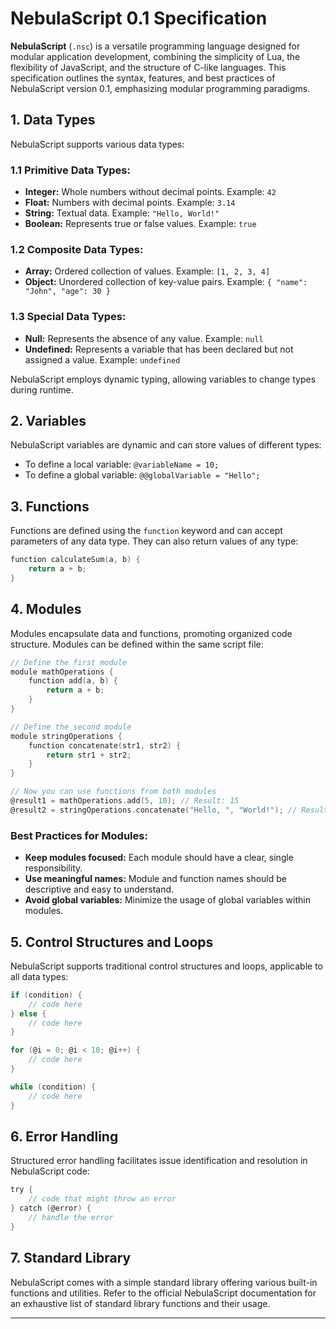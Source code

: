 # NebulaScript 0.1 Specification

**NebulaScript** (`.nsc`) is a versatile programming language designed for modular application development, combining the simplicity of Lua, the flexibility of JavaScript, and the structure of C-like languages. This specification outlines the syntax, features, and best practices of NebulaScript version 0.1, emphasizing modular programming paradigms.

## 1. **Data Types**

NebulaScript supports various data types:

### 1.1 **Primitive Data Types:**

- **Integer:** Whole numbers without decimal points. Example: `42`
- **Float:** Numbers with decimal points. Example: `3.14`
- **String:** Textual data. Example: `"Hello, World!"`
- **Boolean:** Represents true or false values. Example: `true`

### 1.2 **Composite Data Types:**

- **Array:** Ordered collection of values. Example: `[1, 2, 3, 4]`
- **Object:** Unordered collection of key-value pairs. Example: `{ "name": "John", "age": 30 }`

### 1.3 **Special Data Types:**

- **Null:** Represents the absence of any value. Example: `null`
- **Undefined:** Represents a variable that has been declared but not assigned a value. Example: `undefined`

NebulaScript employs dynamic typing, allowing variables to change types during runtime.

## 2. **Variables**

NebulaScript variables are dynamic and can store values of different types:

- To define a local variable: `@variableName = 10;`
- To define a global variable: `@@globalVariable = "Hello";`

## 3. **Functions**

Functions are defined using the `function` keyword and can accept parameters of any data type. They can also return values of any type:

```c
function calculateSum(a, b) {
    return a + b;
}
```

## 4. **Modules**

Modules encapsulate data and functions, promoting organized code structure. Modules can be defined within the same script file:

```c
// Define the first module
module mathOperations {
    function add(a, b) {
        return a + b;
    }
}

// Define the second module
module stringOperations {
    function concatenate(str1, str2) {
        return str1 + str2;
    }
}

// Now you can use functions from both modules
@result1 = mathOperations.add(5, 10); // Result: 15
@result2 = stringOperations.concatenate("Hello, ", "World!"); // Result: "Hello, World!"
```

### Best Practices for Modules:

- **Keep modules focused:** Each module should have a clear, single responsibility.
- **Use meaningful names:** Module and function names should be descriptive and easy to understand.
- **Avoid global variables:** Minimize the usage of global variables within modules.

## 5. **Control Structures and Loops**

NebulaScript supports traditional control structures and loops, applicable to all data types:

```c
if (condition) {
    // code here
} else {
    // code here
}

for (@i = 0; @i < 10; @i++) {
    // code here
}

while (condition) {
    // code here
}
```

## 6. **Error Handling**

Structured error handling facilitates issue identification and resolution in NebulaScript code:

```c
try {
    // code that might throw an error
} catch (@error) {
    // handle the error
}
```

## 7. **Standard Library**

NebulaScript comes with a simple standard library offering various built-in functions and utilities. Refer to the official NebulaScript documentation for an exhaustive list of standard library functions and their usage.

---
